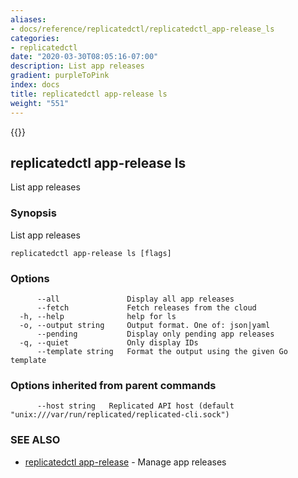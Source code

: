 ```yaml
---
aliases:
- docs/reference/replicatedctl/replicatedctl_app-release_ls
categories:
- replicatedctl
date: "2020-03-30T08:05:16-07:00"
description: List app releases
gradient: purpleToPink
index: docs
title: replicatedctl app-release ls
weight: "551"
---
```


{{<legacynotice>}}

## replicatedctl app-release ls

List app releases

### Synopsis

List app releases

```
replicatedctl app-release ls [flags]
```

### Options

```
      --all               Display all app releases
      --fetch             Fetch releases from the cloud
  -h, --help              help for ls
  -o, --output string     Output format. One of: json|yaml
      --pending           Display only pending app releases
  -q, --quiet             Only display IDs
      --template string   Format the output using the given Go template
```

### Options inherited from parent commands

```
      --host string   Replicated API host (default "unix:///var/run/replicated/replicated-cli.sock")
```

### SEE ALSO

* [replicatedctl app-release](/api/replicatedctl/replicatedctl_app-release/)	 - Manage app releases


